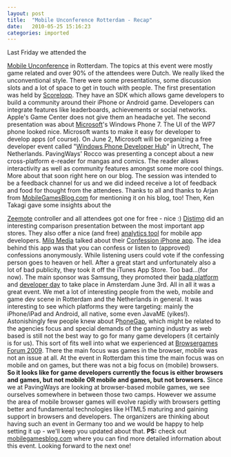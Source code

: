 ```yaml
---
layout: post
title:  "Mobile Unconference Rotterdam - Recap"
date:   2010-05-25 15:16:23
categories: imported
---
```

Last Friday we attended the 

[Mobile Unconference][1] in Rotterdam. The topics at this event were mostly game related and over 90% of the attendees were Dutch. We really liked the unconventional style. There were some presentations, some discussion slots and a lot of space to get in touch with people. The first presentation was held by [Scoreloop][2]. They have an SDK which allows game developers to build a community around their iPhone or Android game. Developers can integrate features like leaderboards, achievements or social networks. Apple's Game Center does not give them an headache yet. The second presentation was about [Microsoft][3]'s Windows Phone 7. The UI of the WP7 phone looked nice. Microsoft wants to make it easy for developer to develop apps (of course). On June 2, Microsoft will be organizing a free developer event called "[Windows Phone Developer Hub][4]" in Utrecht, The Netherlands. PavingWays' Rocco was presenting a concept about a new cross-platform e-reader for mangas and comics. The reader allows interactivity as well as community features amongst some more cool things. More about that soon right here on our blog. The session was intended to be a feedback channel for us and we did indeed receive a lot of feedback and food for thought from the attendees. Thanks to all and thanks to Arjan from [MobileGamesBlog.com][5] for mentioning it on his blog, too!<!--more--> Then, Ken Takagi gave some insights about the 

[Zeemote][6] controller and all attendees got one for free - nice :) [Distimo][7] did an interesting comparison presentation between the most important app stores. They also offer a nice (and free) [analytics tool][8] for mobile app developers. [Milq Media][9] talked about their [Confession iPhone app][10]. The idea behind this app was that you can confess or listen to (approved) confessions anonymously. While listening users could vote if the confessing person goes to heaven or hell. After a great start and unfortunately also a lot of bad publicity, they took it off the iTunes App Store. Too bad...(for now). The main sponsor was Samsung, they promoted their [bada platform][11] and [developer day][12] to take place in Amsterdam June 3rd. All in all it was a great event. We met a lot of interesting people from the web, mobile and game dev scene in Rotterdam and the Netherlands in general. It was interesting to see which platforms they were targeting: mainly the iPhone/iPad and Android, all native, some even JavaME (yikes!). Astonishingly few people knew about P[honeGap][13], which might be related to the agencies focus and special demands of the gaming industry as web based is still not the best way to go for many game developers (it certainly is for us). This sort of fits well into what we experienced at [Browsergames Forum 2009][14]. There the main focus was games in the browser, mobile was not an issue at all. At the event in Rotterdam this time the main focus was on mobile and on games, but there was not a big focus on (mobile) browsers. **So it looks like for game developers currently the focus is either browsers and games, but not mobile OR mobile and games, but not browsers.** Since we at PavingWays are looking at browser-based mobile games, we see ourselves somewhere in between those two camps. However we assume the area of mobile browser games will evolve rapidly with browsers getting better and fundamental technologies like HTML5 maturing and gaining support in browsers and developers. The organizers are thinking about having such an event in Germany too and we would be happy to help setting it up - we'll keep you updated about that. **PS:** check out [mobilegamesblog.com][15] where you can find more detailed information about this event. Looking forward to the next one!

[1]: http://www.mobileunconference.com/
[2]: http://www.scoreloop.com/
[3]: http://twitter.com/mahoekst
[4]: https://msevents.microsoft.com/cui/EventDetail.aspx?culture=nl-NL&EventID=1032451340
[5]: http://blog.mobilegamesblog.com/?p=4879&utm_source=feedburner&utm_medium=feed&utm_campaign=Feed%3A+MobileGamesBlog+%28Mobile+Games+Blog.com%29
[6]: http://www.zeemote.com/
[7]: http://www.distimo.com/
[8]: https://monitor.distimo.com/
[9]: http://www.milq.nl/
[10]: http://iphone.appmobilize.com/apps/175689/confession
[11]: http://www.bada.com/
[12]: http://developer.bada.com/apis/event/developerDayInfo.do?menu=MC01160100
[13]: http://www.phonegap.com/
[14]: http://www.pavingways.com/review-browsergames-forum-2009-in-frankfurt_1107.html
[15]: http://blog.mobilegamesblog.com/